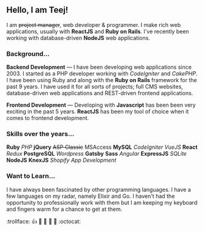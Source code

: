 ## Hello, I am Teej!

I am <del>project manager</del>, web developer & programmer. I make rich web applications, usually with **ReactJS** and **Ruby on Rails**. I've recently been working with database-driven **NodeJS** web applications.

### Background... 

**Backend Development** — I have been developing web applications since 2003. I started as a PHP developer working with _CodeIgniter_ and _CakePHP_. I have been using Ruby and along with the **Ruby on Rails** framework for the past 9 years. I have used it for all sorts of projects; full CMS websites, database-driven web applications and REST-driven frontend applications.

**Frontend Development** — Developing with **Javascript** has been been very exciting in the past 5 years. **ReactJS** has been my tool of choice when it comes to frontend development.

### Skills over the years...

**Ruby** _PHP_ **jQuery** <del>ASP Classic</del> </del>MSAccess</del> **MySQL** _CodeIgniter_ _VueJS_ **React** _Redux_ **PostgreSQL** _Wordpress_ **Gatsby** **Sass** _Angular_ **ExpressJS** _SQLite_ **NodeJS** **KnexJS** _Shopify App Development_

### Want to Learn...

I have always been fascinated by other programming languages. I have a few languages on my radar, namely Elixir and Go. I haven't had the opportunity to professionally work with them but I am keeping my keyboard and fingers warm for a chance to get at them.

:trollface: :+1: :camel: :tada: :rocket: :metal: :octocat:


